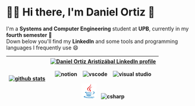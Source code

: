 # 🧑‍💻 Hi there, I'm Daniel Ortiz 👋

I'm a **Systems and Computer Engineering** student at **UPB**, currently in my **fourth semester** 🤩
<br>
Down below you'll find my **LinkedIn** and some tools and programming languages I frequently use 😄 

| [![github stats](https://github-readme-stats.vercel.app/api/top-langs/?dano796)](https://github.com/anuraghazra/github-readme-stats) | <a href="https://linkedin.com/in/daniel-ortiz-aristizábal" target="blank"><img align="center" src="https://cdn.jsdelivr.net/gh/devicons/devicon@latest/icons/linkedin/linkedin-original.svg" alt="Daniel Ortiz Aristizábal LinkedIn profile" width="40" height="40"/></a> <br><br> <a><img src="https://cdn.jsdelivr.net/gh/devicons/devicon@latest/icons/notion/notion-original.svg" alt="notion" width="40" height="40"/></a> &nbsp;&nbsp; <a><img src="https://cdn.jsdelivr.net/gh/devicons/devicon@latest/icons/vscode/vscode-original.svg" alt="vscode" width="40" height="40"/></a> &nbsp;&nbsp; <a><img src="https://cdn.jsdelivr.net/gh/devicons/devicon@latest/icons/visualstudio/visualstudio-original.svg" alt="visual studio" width="40" height="40"/></a> <br><br> <a><img src="https://raw.githubusercontent.com/devicons/devicon/master/icons/java/java-original.svg" alt="java" width="40" height="40"/></a> &nbsp; <a><img src="https://cdn.jsdelivr.net/gh/devicons/devicon@latest/icons/csharp/csharp-original.svg" alt="csharp" width="40" height="40"/> |
|:---:|:---:|

<!--
**dano796/dano796** is a ✨ _special_ ✨ repository because its `README.md` (this file) appears on your GitHub profile.

Here are some ideas to get you started:

- 🔭 I’m currently working on ...
- 🌱 I’m currently learning ...
- 👯 I’m looking to collaborate on ...
- 🤔 I’m looking for help with ...
- 💬 Ask me about ...
- 📫 How to reach me: ...
- 😄 Pronouns: ...
- ⚡ Fun fact: ...
- References:
  https://github.com/alexandresanlim
  https://github.com/alexandresanlim/Badges4-README.md-Profile
  https://hendrasob.github.io/badges/
  https://devicon.dev
  https://rahuldkjain.github.io/gh-profile-readme-generator/
-->
